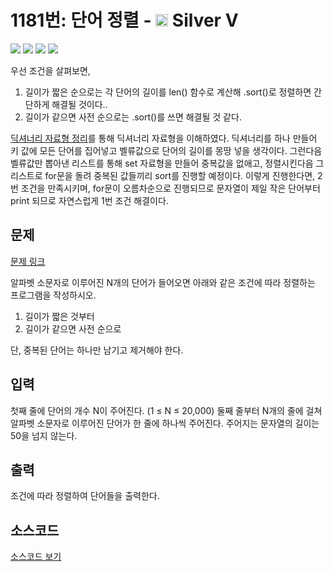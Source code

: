 # 1181번: 단어 정렬 - <img src="https://static.solved.ac/tier_small/6.svg" style="height:20px" /> Silver V

<!-- performance -->
![](https://img.shields.io/badge/Python-3670A0?style=flat-square&logo=python&logoColor=white) ![](https://img.shields.io/badge/BOJ-Passed-Success?style=flat-square) ![](https://img.shields.io/badge/Memory_Usage-33708KB-informational?style=flat-square) ![](https://img.shields.io/badge/Time_Spend-916ms-informational?style=flat-square)

우선 조건을 살펴보면,
1. 길이가 짧은 순으로는 각 단어의 길이를 len() 함수로 계산해 .sort()로 정렬하면 간단하게 해결될 것이다..
2. 길이가 같으면 사전 순으로는 .sort()를 쓰면 해결될 것 같다.

[딕셔너리 자료형 정리](https://blockdmask.tistory.com/450)를 통해 딕셔너리 자료형을 이해하였다.
딕셔너리를 하나 만들어 키 값에 모든 단어를 집어넣고 벨류값으로 단어의 길이를 몽땅 넣을 생각이다.
그런다음 벨류값만 뽑아낸 리스트를 통해 set 자료형을 만들어 중복값을 없애고, 정렬시킨다음
그 리스트로 for문을 돌려 중복된 값들끼리 sort를 진행할 예정이다. 이렇게 진행한다면, 2번 조건을 만족시키며, for문이 오름차순으로 진행되므로 문자열이 제일 작은 단어부터 print 되므로 자연스럽게 1번 조건 해결이다.


<!-- end -->

## 문제

[문제 링크](https://boj.kr/1181)


<p>알파벳 소문자로 이루어진 N개의 단어가 들어오면 아래와 같은 조건에 따라 정렬하는 프로그램을 작성하시오.</p>

<ol>
<li>길이가 짧은 것부터</li>
<li>길이가 같으면 사전 순으로</li>
</ol>

<p>단, 중복된 단어는 하나만 남기고 제거해야 한다.</p>



## 입력

첫째 줄에 단어의 개수 N이 주어진다. (1 ≤ N ≤ 20,000) 둘째 줄부터 N개의 줄에 걸쳐 알파벳 소문자로 이루어진 단어가 한 줄에 하나씩 주어진다. 주어지는 문자열의 길이는 50을 넘지 않는다.

## 출력

조건에 따라 정렬하여 단어들을 출력한다.

## 소스코드

[소스코드 보기](단어%20정렬.py)
